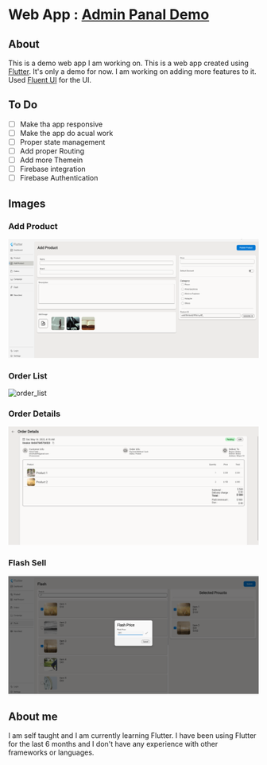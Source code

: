 # Web App : [Admin Panal Demo](https://ahnaf16.github.io/admin_panal/)

## About

This is a demo web app I am working on. This is a web app created using [Flutter](https://flutter.dev/). It's only a demo for now. I am working on adding more features to it. Used [Fluent UI](https://pub.dev/packages/fluent_ui) for the UI.

## To Do

- [ ] Make tha app responsive
- [ ] Make the app do acual work
- [ ] Proper state management
- [ ] Add proper Routing
- [ ] Add more Themein
- [ ] Firebase integration
- [ ] Firebase Authentication

## Images

### Add Product

![add_product](https://github.com/Ahnaf16/admin_panal/blob/main/assets/img/addProduct.png?raw=true)

### Order List

![order_list](https://github.com/Ahnaf16/admin_panalblob/main/assets/img/orderlist.png?raw=true)

### Order Details

![Order Details](https://github.com/Ahnaf16/admin_panal/blob/main/assets/img/orderInfo.png?raw=true)

### Flash Sell

![Flash](https://github.com/Ahnaf16/admin_panal/blob/main/assets/img/flash.png?raw=true)

## About me

I am self taught and I am currently learning Flutter. I have been using Flutter for the last 6 months and I don't have any experience with other frameworks or languages.
